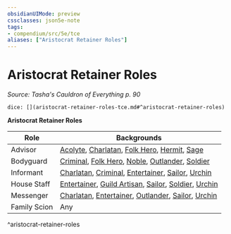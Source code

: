 ```yaml
---
obsidianUIMode: preview
cssclasses: json5e-note
tags:
- compendium/src/5e/tce
aliases: ["Aristocrat Retainer Roles"]
---
```

# Aristocrat Retainer Roles
*Source: Tasha's Cauldron of Everything p. 90* 

`dice: [](aristocrat-retainer-roles-tce.md#^aristocrat-retainer-roles)`

**Aristocrat Retainer Roles**

| Role | Backgrounds |
|------|-------------|
| Advisor | [Acolyte](compendium/backgrounds/acolyte.md), [Charlatan](compendium/backgrounds/charlatan.md), [Folk Hero](compendium/backgrounds/folk-hero.md), [Hermit](compendium/backgrounds/hermit.md), [Sage](compendium/backgrounds/sage.md) |
| Bodyguard | [Criminal](compendium/backgrounds/criminal.md), [Folk Hero](compendium/backgrounds/folk-hero.md), [Noble](compendium/backgrounds/noble.md), [Outlander](compendium/backgrounds/outlander.md), [Soldier](compendium/backgrounds/soldier.md) |
| Informant | [Charlatan](compendium/backgrounds/charlatan.md), [Criminal](compendium/backgrounds/criminal.md), [Entertainer](compendium/backgrounds/entertainer.md), [Sailor](compendium/backgrounds/sailor.md), [Urchin](compendium/backgrounds/urchin.md) |
| House Staff | [Entertainer](compendium/backgrounds/entertainer.md), [Guild Artisan](compendium/backgrounds/guild-artisan.md), [Sailor](compendium/backgrounds/sailor.md), [Soldier](compendium/backgrounds/soldier.md), [Urchin](compendium/backgrounds/urchin.md) |
| Messenger | [Charlatan](compendium/backgrounds/charlatan.md), [Entertainer](compendium/backgrounds/entertainer.md), [Outlander](compendium/backgrounds/outlander.md), [Sailor](compendium/backgrounds/sailor.md), [Urchin](compendium/backgrounds/urchin.md) |
| Family Scion | Any |
^aristocrat-retainer-roles